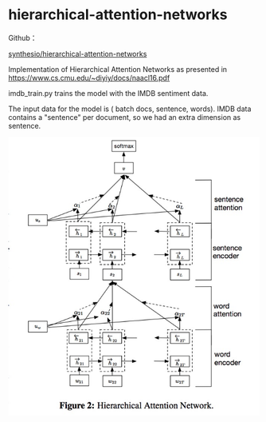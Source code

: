 # hierarchical-attention-networks
Github：

[synthesio/hierarchical-attention-networks](https://github.com/synthesio/hierarchical-attention-networks)



Implementation of Hierarchical Attention Networks as presented in https://www.cs.cmu.edu/~diyiy/docs/naacl16.pdf

imdb_train.py trains the model with the IMDB sentiment data. 

The input data for the model is ( batch docs, sentence, words). IMDB data contains a "sentence" per document, so we had an extra dimension as sentence.  



![](1.png)